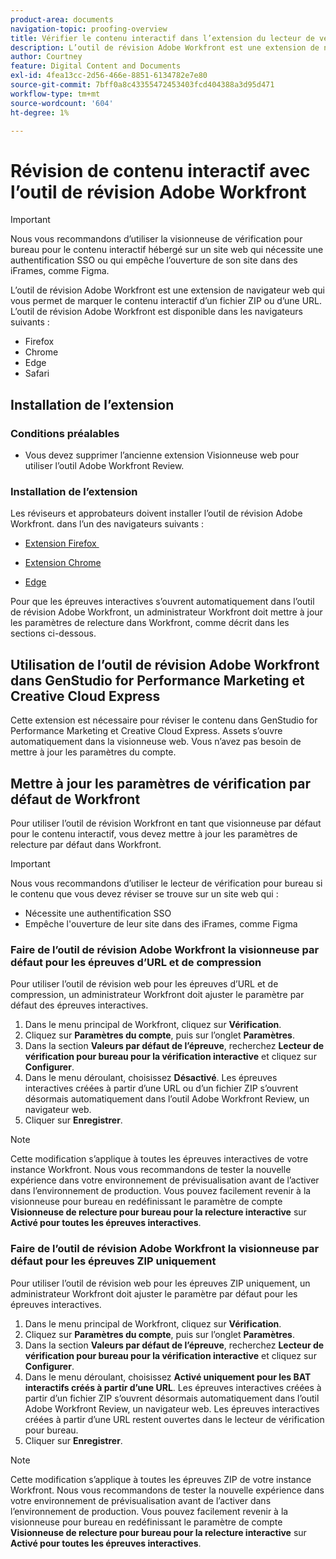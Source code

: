 ```yaml
---
product-area: documents
navigation-topic: proofing-overview
title: Vérifier le contenu interactif dans l’extension du lecteur de vérification Web
description: L’outil de révision Adobe Workfront est une extension de navigateur qui vous permet de corriger le contenu interactif dans un fichier ZIP ou avec une URL.
author: Courtney
feature: Digital Content and Documents
exl-id: 4fea13cc-2d56-466e-8851-6134782e7e80
source-git-commit: 7bff0a8c43355472453403fcd404388a3d95d471
workflow-type: tm+mt
source-wordcount: '604'
ht-degree: 1%

---
```


# Révision de contenu interactif avec l’outil de révision Adobe Workfront


>[!IMPORTANT]
>
> Nous vous recommandons d’utiliser la visionneuse de vérification pour bureau pour le contenu interactif hébergé sur un site web qui nécessite une authentification SSO ou qui empêche l’ouverture de son site dans des iFrames, comme Figma.

L’outil de révision Adobe Workfront est une extension de navigateur web qui vous permet de marquer le contenu interactif d’un fichier ZIP ou d’une URL. L’outil de révision Adobe Workfront est disponible dans les navigateurs suivants :

* Firefox
* Chrome
* Edge
* Safari

## Installation de l’extension

### Conditions préalables

* Vous devez supprimer l’ancienne extension Visionneuse web pour utiliser l’outil Adobe Workfront Review.

### Installation de l’extension

Les réviseurs et approbateurs doivent installer l’outil de révision Adobe Workfront. dans l’un des navigateurs suivants :

* [Extension Firefox &#x200B;](https://addons.mozilla.org/en-US/firefox/addon/adobe-workfront-review-tool/)

* [Extension Chrome](https://chromewebstore.google.com/detail/adobe-workfront-review-to/lhdepbgeilldghlfnankdnponhljpgml)

* [Edge](https://microsoftedge.microsoft.com/addons/detail/adobe-workfront-review-to/llhapmaiiddmcamgeapaipjpagnoijen)


Pour que les épreuves interactives s’ouvrent automatiquement dans l’outil de révision Adobe Workfront, un administrateur Workfront doit mettre à jour les paramètres de relecture dans Workfront, comme décrit dans les sections ci-dessous.

## Utilisation de l’outil de révision Adobe Workfront dans GenStudio for Performance Marketing et Creative Cloud Express

Cette extension est nécessaire pour réviser le contenu dans GenStudio for Performance Marketing et Creative Cloud Express. Assets s’ouvre automatiquement dans la visionneuse web. Vous n’avez pas besoin de mettre à jour les paramètres du compte.


## Mettre à jour les paramètres de vérification par défaut de Workfront

Pour utiliser l’outil de révision Workfront en tant que visionneuse par défaut pour le contenu interactif, vous devez mettre à jour les paramètres de relecture par défaut dans Workfront.

>[!IMPORTANT]
>
>Nous vous recommandons d’utiliser le lecteur de vérification pour bureau si le contenu que vous devez réviser se trouve sur un site web qui :
>
>* Nécessite une authentification SSO
>* Empêche l&#39;ouverture de leur site dans des iFrames, comme Figma

### Faire de l’outil de révision Adobe Workfront la visionneuse par défaut pour les épreuves d’URL et de compression

Pour utiliser l’outil de révision web pour les épreuves d’URL et de compression, un administrateur Workfront doit ajuster le paramètre par défaut des épreuves interactives.

1. Dans le menu principal de Workfront, cliquez sur **Vérification**.
1. Cliquez sur **Paramètres du compte**, puis sur l’onglet **Paramètres**.
1. Dans la section **Valeurs par défaut de l’épreuve**, recherchez **Lecteur de vérification pour bureau pour la vérification interactive** et cliquez sur **Configurer**.
1. Dans le menu déroulant, choisissez **Désactivé**. Les épreuves interactives créées à partir d’une URL ou d’un fichier ZIP s’ouvrent désormais automatiquement dans l’outil Adobe Workfront Review, un navigateur web.
1. Cliquer sur **Enregistrer**.

>[!NOTE]
>
>Cette modification s’applique à toutes les épreuves interactives de votre instance Workfront. Nous vous recommandons de tester la nouvelle expérience dans votre environnement de prévisualisation avant de l’activer dans l’environnement de production. Vous pouvez facilement revenir à la visionneuse pour bureau en redéfinissant le paramètre de compte **Visionneuse de relecture pour bureau pour la relecture interactive** sur **Activé pour toutes les épreuves interactives**.

### Faire de l’outil de révision Adobe Workfront la visionneuse par défaut pour les épreuves ZIP uniquement

Pour utiliser l’outil de révision web pour les épreuves ZIP uniquement, un administrateur Workfront doit ajuster le paramètre par défaut pour les épreuves interactives.

1. Dans le menu principal de Workfront, cliquez sur **Vérification**.
1. Cliquez sur **Paramètres du compte**, puis sur l’onglet **Paramètres**.
1. Dans la section **Valeurs par défaut de l’épreuve**, recherchez **Lecteur de vérification pour bureau pour la vérification interactive** et cliquez sur **Configurer**.
1. Dans le menu déroulant, choisissez **Activé uniquement pour les BAT interactifs créés à partir d’une URL**. Les épreuves interactives créées à partir d’un fichier ZIP s’ouvrent désormais automatiquement dans l’outil Adobe Workfront Review, un navigateur web. Les épreuves interactives créées à partir d’une URL restent ouvertes dans le lecteur de vérification pour bureau.
1. Cliquer sur **Enregistrer**.

>[!NOTE]
>
>Cette modification s’applique à toutes les épreuves ZIP de votre instance Workfront. Nous vous recommandons de tester la nouvelle expérience dans votre environnement de prévisualisation avant de l’activer dans l’environnement de production. Vous pouvez facilement revenir à la visionneuse pour bureau en redéfinissant le paramètre de compte **Visionneuse de relecture pour bureau pour la relecture interactive** sur **Activé pour toutes les épreuves interactives**.

